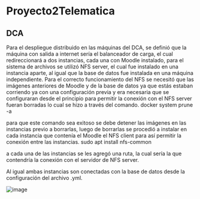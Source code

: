 # Proyecto2Telematica
## DCA
Para el despliegue distribuido en las máquinas del DCA, se definió que la máquina con salida a internet sería el balanceador de carga, el cual redireccionará a dos instancias, cada una con Moodle instalado, para el sistema de archivos se utilizó NFS server, el cual fue instalado en una instancia aparte, al igual que la base de datos fue instalada en una máquina independiente.
Para el correcto funcionamiento del NFS se necesitó que las imágenes anteriores de Moodle y de la base de datos ya que estás estaban corriendo ya con una configuración previa y era necesaria que se configuraran desde el principio para permitir la conexión con el NFS server fueran borradas lo cual se hizo a través del comando.
docker system prune -a

para que este comando sea exitoso se debe detener las imágenes en las instancias previo a borrarlas, luego de borrarlas se procedió a instalar en cada instancia que contenía el Moodle el NFS client para así permitir la conexión entre las instancias.
sudo apt install nfs-common
 
 a cada una de las instancias se les agregó una ruta, la cual sería la que contendría la conexión con el servidor de NFS server.
 
 Al igual ambas instancias son conectadas con la base de datos desde la configuración del archivo .yml.

![image](https://user-images.githubusercontent.com/53051383/168937684-87b3bb9c-876e-453b-b69a-395a31681e9d.png)
